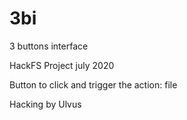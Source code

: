 # 3bi
3 buttons interface

HackFS Project july 2020

Button to click and trigger the action: file

Hacking by Ulvus

